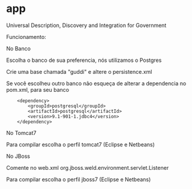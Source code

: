 app
===

Universal Description, Discovery and Integration for Government 

Funcionamento:

No Banco

Escolha o banco de sua preferencia, nós utilizamos o Postgres

Crie uma base chamada "guddi" e altere o persistence.xml

Se você escolheu outro banco não esqueça de alterar a dependencia 
no pom.xml, para seu banco

        <dependency>
            <groupId>postgresql</groupId>
            <artifactId>postgresql</artifactId>
            <version>9.1-901-1.jdbc4</version>
        </dependency> 


No Tomcat7

Para compilar escolha o perfil tomcat7 (Eclipse e Netbeans)

No JBoss 

Comente no web.xml
    <listener>
        <listener-class>org.jboss.weld.environment.servlet.Listener</listener-class>
    </listener>

Para compilar escolha o perfil jboss7 (Eclipse e Netbeans)

